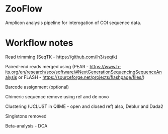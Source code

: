 # ZooFlow
Amplicon analysis pipeline for interogation of COI sequence data.

# Workflow notes

Read trimming (SeqTK - https://github.com/lh3/seqtk)

Paired-end reads merged using (PEAR - https://www.h-its.org/en/research/sco/software/#NextGenerationSequencingSequenceAnalysis or FLASH - https://sourceforge.net/projects/flashpage/files/)

Barcode assignment (optional)

Chimeric sequence remove using ref and de novo

Clustering (UCLUST in QIIME - open and closed ref) also, Deblur and Dada2

Singletons removed

Beta-analysis - DCA
